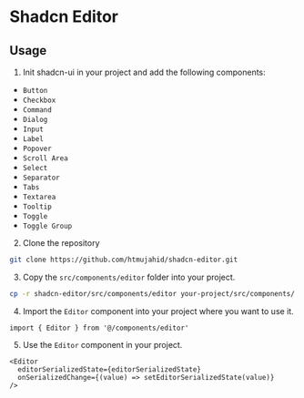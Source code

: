 # Shadcn Editor

## Usage

1. Init shadcn-ui in your project and add the following components:

- `Button`
- `Checkbox`
- `Command`
- `Dialog`
- `Input`
- `Label`
- `Popover`
- `Scroll Area`
- `Select`
- `Separator`
- `Tabs`
- `Textarea`
- `Tooltip`
- `Toggle`
- `Toggle Group`

2. Clone the repository

```bash
git clone https://github.com/htmujahid/shadcn-editor.git
```

3. Copy the `src/components/editor` folder into your project.

```bash
cp -r shadcn-editor/src/components/editor your-project/src/components/
```

4. Import the `Editor` component into your project where you want to use it.

```tsx
import { Editor } from '@/components/editor'
```

5. Use the `Editor` component in your project.

```tsx
<Editor
  editorSerializedState={editorSerializedState}
  onSerializedChange={(value) => setEditorSerializedState(value)}
/>
```
